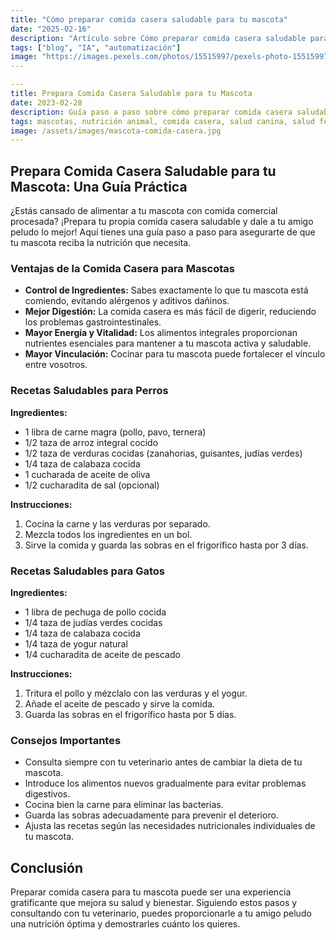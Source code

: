 ```yaml
---
title: "Cómo preparar comida casera saludable para tu mascota"
date: "2025-02-16"
description: "Artículo sobre Cómo preparar comida casera saludable para tu mascota"
tags: ["blog", "IA", "automatización"]
image: "https://images.pexels.com/photos/15515997/pexels-photo-15515997.jpeg?auto=compress&cs=tinysrgb&h=350"
---
```


```yaml
---
title: Prepara Comida Casera Saludable para tu Mascota
date: 2023-02-28
description: Guía paso a paso sobre cómo preparar comida casera saludable para tu mascota, garantizando su bienestar y nutrición.
tags: mascotas, nutrición animal, comida casera, salud canina, salud felina
image: /assets/images/mascota-comida-casera.jpg
---
```

## Prepara Comida Casera Saludable para tu Mascota: Una Guía Práctica

¿Estás cansado de alimentar a tu mascota con comida comercial procesada? ¡Prepara tu propia comida casera saludable y dale a tu amigo peludo lo mejor! Aquí tienes una guía paso a paso para asegurarte de que tu mascota reciba la nutrición que necesita.

### Ventajas de la Comida Casera para Mascotas

* **Control de Ingredientes:** Sabes exactamente lo que tu mascota está comiendo, evitando alérgenos y aditivos dañinos.
* **Mejor Digestión:** La comida casera es más fácil de digerir, reduciendo los problemas gastrointestinales.
* **Mayor Energía y Vitalidad:** Los alimentos integrales proporcionan nutrientes esenciales para mantener a tu mascota activa y saludable.
* **Mayor Vinculación:** Cocinar para tu mascota puede fortalecer el vínculo entre vosotros.

### Recetas Saludables para Perros

**Ingredientes:**

* 1 libra de carne magra (pollo, pavo, ternera)
* 1/2 taza de arroz integral cocido
* 1/2 taza de verduras cocidas (zanahorias, guisantes, judías verdes)
* 1/4 taza de calabaza cocida
* 1 cucharada de aceite de oliva
* 1/2 cucharadita de sal (opcional)

**Instrucciones:**

1. Cocina la carne y las verduras por separado.
2. Mezcla todos los ingredientes en un bol.
3. Sirve la comida y guarda las sobras en el frigorífico hasta por 3 días.

### Recetas Saludables para Gatos

**Ingredientes:**

* 1 libra de pechuga de pollo cocida
* 1/4 taza de judías verdes cocidas
* 1/4 taza de calabaza cocida
* 1/4 taza de yogur natural
* 1/4 cucharadita de aceite de pescado

**Instrucciones:**

1. Tritura el pollo y mézclalo con las verduras y el yogur.
2. Añade el aceite de pescado y sirve la comida.
3. Guarda las sobras en el frigorífico hasta por 5 días.

### Consejos Importantes

* Consulta siempre con tu veterinario antes de cambiar la dieta de tu mascota.
* Introduce los alimentos nuevos gradualmente para evitar problemas digestivos.
* Cocina bien la carne para eliminar las bacterias.
* Guarda las sobras adecuadamente para prevenir el deterioro.
* Ajusta las recetas según las necesidades nutricionales individuales de tu mascota.

## Conclusión

Preparar comida casera para tu mascota puede ser una experiencia gratificante que mejora su salud y bienestar. Siguiendo estos pasos y consultando con tu veterinario, puedes proporcionarle a tu amigo peludo una nutrición óptima y demostrarles cuánto los quieres.